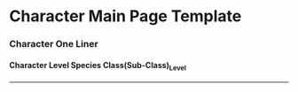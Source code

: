 # Character Main Page Template
### Character One Liner
#### Character Level Species Class(Sub-Class)<sub>Level</sub>
---
